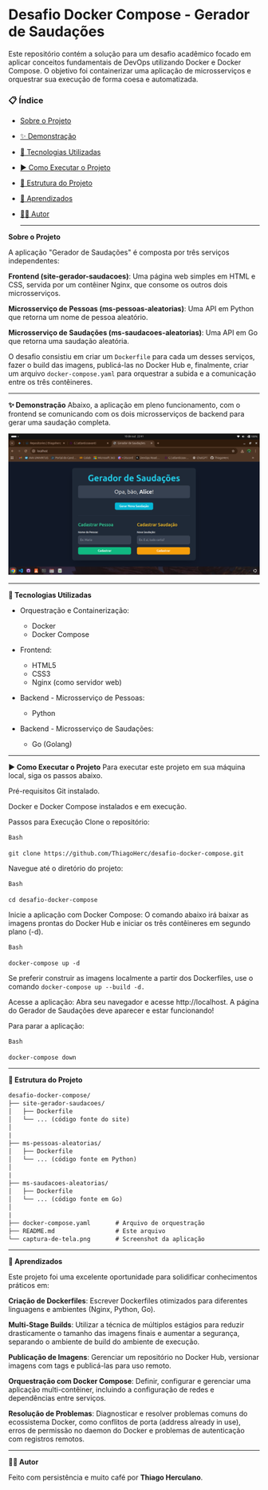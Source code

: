 # Desafio Docker Compose - Gerador de Saudações
Este repositório contém a solução para um desafio acadêmico focado em aplicar conceitos fundamentais de DevOps utilizando Docker e Docker Compose. O objetivo foi containerizar uma aplicação de microsserviços e orquestrar sua execução de forma coesa e automatizada.

### 📋 Índice

- [Sobre o Projeto](#sobre-o-projeto)
- [✨ Demonstração](#-demonstração)
- [🔧 Tecnologias Utilizadas](#-tecnologias-utilizadas)
- [▶️ Como Executar o Projeto](#️-como-executar-o-projeto)
- [📂 Estrutura do Projeto](#-estrutura-do-projeto)
- [🧠 Aprendizados](#-aprendizados)
- [👨‍💻 Autor](#-autor)

  ---
  
**Sobre o Projeto**

A aplicação "Gerador de Saudações" é composta por três serviços independentes:

**Frontend (site-gerador-saudacoes)**: Uma página web simples em HTML e CSS, servida por um contêiner Nginx, que consome os outros dois microsserviços.

**Microsserviço de Pessoas (ms-pessoas-aleatorias)**: Uma API em Python que retorna um nome de pessoa aleatório.

**Microsserviço de Saudações (ms-saudacoes-aleatorias)**: Uma API em Go que retorna uma saudação aleatória.

O desafio consistiu em criar um ```Dockerfile``` para cada um desses serviços, fazer o build das imagens, publicá-las no Docker Hub e, finalmente, criar um arquivo ```docker-compose.yaml``` para orquestrar a subida e a comunicação entre os três contêineres.

---

**✨ Demonstração**
Abaixo, a aplicação em pleno funcionamento, com o frontend se comunicando com os dois microsserviços de backend para gerar uma saudação completa.

![Screenshot da Aplicação](./captura-de-tela.png)

---

**🔧 Tecnologias Utilizadas**

- Orquestração e Containerização:
  - Docker
  - Docker Compose

- Frontend:
  - HTML5
  - CSS3
  - Nginx (como servidor web)

- Backend - Microsserviço de Pessoas:
  - Python

- Backend - Microsserviço de Saudações:
  - Go (Golang)

---

**▶️ Como Executar o Projeto**
Para executar este projeto em sua máquina local, siga os passos abaixo.

Pré-requisitos
Git instalado.

Docker e Docker Compose instalados e em execução.

Passos para Execução
Clone o repositório:
```
Bash

git clone https://github.com/ThiagoHerc/desafio-docker-compose.git
```
Navegue até o diretório do projeto:
```
Bash

cd desafio-docker-compose
```
Inicie a aplicação com Docker Compose:
O comando abaixo irá baixar as imagens prontas do Docker Hub e iniciar os três contêineres em segundo plano (-d).
```
Bash

docker-compose up -d
```
Se preferir construir as imagens localmente a partir dos Dockerfiles, use o comando ```docker-compose up --build -d.```

Acesse a aplicação:
Abra seu navegador e acesse http://localhost.
A página do Gerador de Saudações deve aparecer e estar funcionando!

Para parar a aplicação:
```
Bash

docker-compose down
```
---

**📂 Estrutura do Projeto**
```
desafio-docker-compose/
├── site-gerador-saudacoes/
│   ├── Dockerfile
│   └── ... (código fonte do site)
│
|
├── ms-pessoas-aleatorias/
│   ├── Dockerfile
│   └── ... (código fonte em Python)
│
|
├── ms-saudacoes-aleatorias/
│   ├── Dockerfile
│   └── ... (código fonte em Go)
│
|
├── docker-compose.yaml       # Arquivo de orquestração
├── README.md                 # Este arquivo
└── captura-de-tela.png       # Screenshot da aplicação
```
---

**🧠 Aprendizados**

Este projeto foi uma excelente oportunidade para solidificar conhecimentos práticos em:

**Criação de Dockerfiles**: Escrever Dockerfiles otimizados para diferentes linguagens e ambientes (Nginx, Python, Go).

**Multi-Stage Builds**: Utilizar a técnica de múltiplos estágios para reduzir drasticamente o tamanho das imagens finais e aumentar a segurança, separando o ambiente de build do ambiente de execução.

**Publicação de Imagens**: Gerenciar um repositório no Docker Hub, versionar imagens com tags e publicá-las para uso remoto.

**Orquestração com Docker Compose**: Definir, configurar e gerenciar uma aplicação multi-contêiner, incluindo a configuração de redes e dependências entre serviços.

**Resolução de Problemas**: Diagnosticar e resolver problemas comuns do ecossistema Docker, como conflitos de porta (address already in use), erros de permissão no daemon do Docker e problemas de autenticação com registros remotos.

---

**👨‍💻 Autor**

Feito com persistência e muito café por **Thiago Herculano**.
